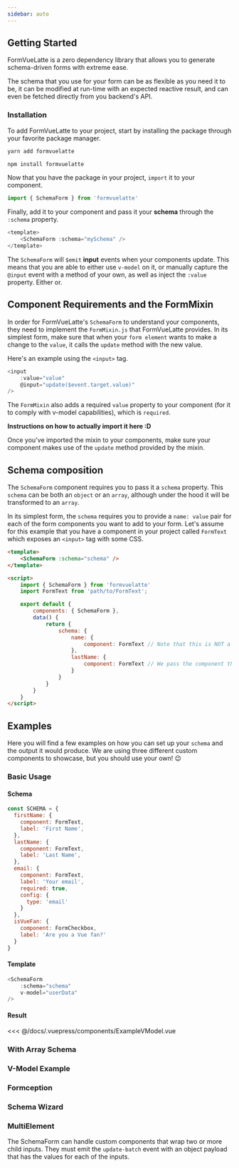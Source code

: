 ```yaml
---
sidebar: auto
---
```


## Getting Started

FormVueLatte is a zero dependency library that allows you to generate schema-driven forms with extreme ease.

The schema that you use for your form can be as flexible as you need it to be, it can be modified at run-time with an expected reactive result, and can even be fetched directly from you backend's API.

### Installation

To add FormVueLatte to your project, start by installing the package through your favorite package manager.

```bash
yarn add formvuelatte
```

```bash
npm install formvuelatte
```

Now that you have the package in your project, `import` it to your component.

```js
import { SchemaForm } from 'formvuelatte'
```

Finally, add it to your component and pass it your **schema** through the `:schema` property.

```js
<template>
    <SchemaForm :schema="mySchema" />
</template>
```

The `SchemaForm` will `$emit` **input** events when your components update. This means that you are able to either use `v-model` on it, or manually capture the `@input` event with a method of your own, as well as inject the `:value` property. Either or.

## Component Requirements and the FormMixin
In order for FormVueLatte's `SchemaForm` to understand your components, they need to implement the `FormMixin.js` that FormVueLatte provides. In its simplest form, make sure that when your `form element` wants to make a change to the `value`, it calls the `update` method with the new value.

Here's an example using the `<input>` tag.

```js
<input
    :value="value"
    @input="update($event.target.value)"
/>
```

The `FormMixin` also adds a required `value` property to your component (for it to comply with v-model capabilities), which is `required`.

**Instructions on how to actually import it here :D**

Once you've imported the mixin to your components, make sure your component makes use of the `update` method provided by the mixin.

## Schema composition
The `SchemaForm` component requires you to pass it a `schema` property. This `schema` can be both an `object` or an `array`, although under the hood it will be transformed to an `array`.

In its simplest form, the `schema` requires you to provide a `name: value` pair for each of the form components you want to add to your form. Let's assume for this example that you have a component in your project called `FormText` which exposes an `<input>` tag with some CSS.

```html
<template>
    <SchemaForm :schema="schema" />
</template>

<script>
    import { SchemaForm } from 'formvuelatte'
    import FormText from 'path/to/FormText';

    export default {
        components: { SchemaForm },
        data() {
            return {
                schema: {
                    name: {
                        component: FormText // Note that this is NOT a string
                    },
                    lastName: {
                        component: FormText // We pass the component that we imported directly
                    }
                }
            }
        }
    }
</script>
```

## Examples
Here you will find a few examples on how you can set up your `schema` and the output it would produce. We are using three different custom components to showcase, but you should use your own! 😉

### Basic Usage

#### Schema

```js
const SCHEMA = {
  firstName: {
    component: FormText,
    label: 'First Name',
  },
  lastName: {
    component: FormText,
    label: 'Last Name',
  },
  email: {
    component: FormText,
    label: 'Your email',
    required: true,
    config: {
      type: 'email'
    }
  },
  isVueFan: {
    component: FormCheckbox,
    label: 'Are you a Vue fan?'
  }
}
```

#### Template
```js
<SchemaForm
    :schema="schema"
    v-model="userData"
/>
```

#### Result 

<SplitTab>
  <ExampleVModel slot="example"/>
  <<< @/docs/.vuepress/components/ExampleVModel.vue
</splitTab>

### With Array Schema
<ArrayExample></ArrayExample>

### V-Model Example

<ExampleVModel></ExampleVModel>

### Formception

<Formception></Formception>

### Schema Wizard

<WizardExample></WizardExample>

### MultiElement

The SchemaForm can handle custom components that wrap two or more child inputs.
They must emit the `update-batch` event with an object payload that has the values for each of the inputs.

<MultiElementExample></MultiElementExample>